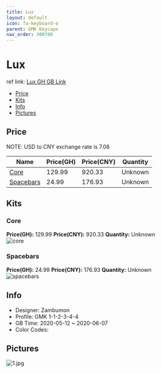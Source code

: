 ```yaml
---
title: Lux 
layout: default
icon: fa-keyboard-o
parent: GMK Keycaps
nav_order: 300780
---
```


# Lux 

ref link: [Lux GH GB Link](https://geekhack.org/index.php?topic=106347.0)  
* [Price](#price)  
* [Kits](#kits)  
* [Info](#info)  
* [Pictures](#pictures)  


## Price  

NOTE: USD to CNY exchange rate is 7.08

| Name          | Price(GH)    |  Price(CNY) | Quantity |
| ------------- | ------------ |  ---------- | -------- |
|[Core](#core)|129.99|920.33|Unknown|
|[Spacebars](#spacebars)|24.99|176.93|Unknown|


## Kits  
### Core  
**Price(GH):** 129.99    **Price(CNY):** 920.33    **Quantity:** Unknown  
<img src="{{ 'assets/images/gmk-keycaps/lux/kits_pics/core.jpg' | relative_url }}" alt="core" class="image featured">

### Spacebars  
**Price(GH):** 24.99    **Price(CNY):** 176.93    **Quantity:** Unknown  
<img src="{{ 'assets/images/gmk-keycaps/lux/kits_pics/spacebars.jpg' | relative_url }}" alt="spacebars" class="image featured">


## Info  
* Designer: Zambumon  
* Profile: GMK 1-1-2-3-4-4  
* GB Time: 2020-05-12 ~ 2020-06-07  
* Color Codes:  


## Pictures  
<img src="{{ 'assets/images/gmk-keycaps/lux/rendering_pics/1.jpg' | relative_url }}" alt="1.jpg" class="image featured">
